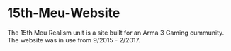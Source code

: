 # 15th-Meu-Website
The 15th Meu Realism unit is a site built for an Arma 3 Gaming cummunity. The website was in use from 9/2015 -  2/2017. 
